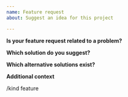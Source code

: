 ```yaml
---
name: Feature request
about: Suggest an idea for this project

---
```


**Is your feature request related to a problem?**  


**Which solution do you suggest?**  


**Which alternative solutions exist?**  


**Additional context**  


<!-- DO NOT EDIT BELOW THIS LINE -->
/kind feature
